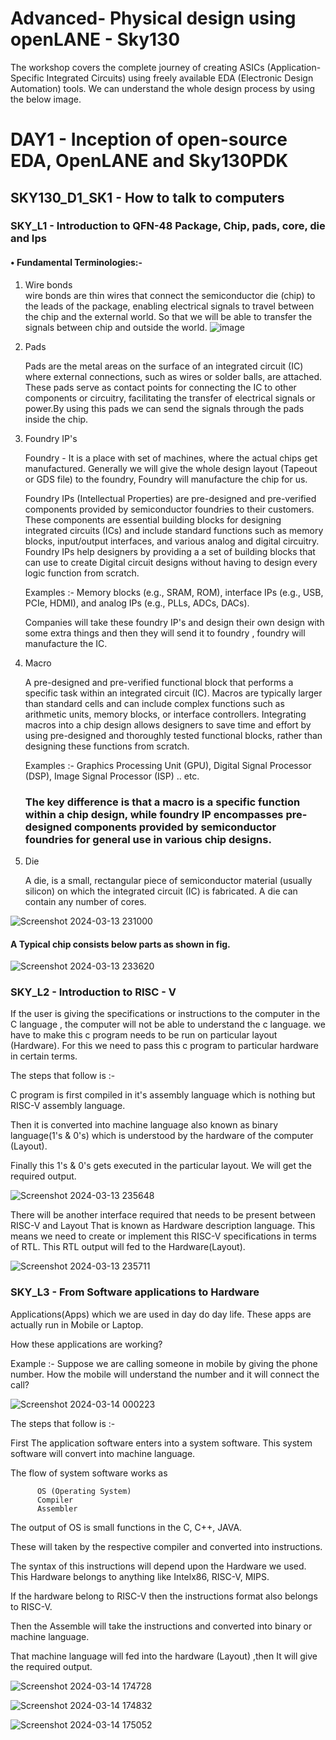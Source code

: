 # Advanced- Physical design using openLANE - Sky130
  The workshop covers the complete journey of creating ASICs (Application-Specific Integrated Circuits) using freely available EDA (Electronic Design Automation) tools.
  We can understand the whole design process by using the below image.
  
 
  # DAY1 -   Inception of open-source EDA, OpenLANE and Sky130PDK
  ## SKY130_D1_SK1 - How to talk to computers
  ### 		 SKY_L1 - Introduction to QFN-48 Package, Chip, pads, core, die and Ips
  #### 	• Fundamental Terminologies:-
1. Wire bonds  
  wire bonds are thin wires that connect the semiconductor die (chip) to the leads of the package, enabling electrical signals to travel between the chip and the external world. So that we will be able to transfer the signals between chip and outside the world.
![image](https://github.com/Gayathri4801/NASSCOM-VSD-IAT/assets/163323618/1976bcec-4565-4315-aaf0-2849ad1aaf35)

2.	Pads

    Pads are the metal areas on the surface of an integrated circuit (IC) where external connections, such as wires or solder balls, are attached. These pads serve as contact points for connecting the IC to other components or circuitry, facilitating the transfer of electrical signals or power.By using this pads we can send the signals through the pads inside the chip.

4.	Foundry IP's
   
    Foundry - It is a place with set of machines, where the actual chips get manufactured.
    Generally we will give the whole design layout (Tapeout or GDS file) to the foundry, Foundry will manufacture the chip for us.

  	Foundry IPs (Intellectual Properties) are pre-designed and pre-verified components provided by semiconductor foundries to their customers. These components are essential building blocks for designing integrated circuits (ICs) and include standard functions such as memory blocks, input/output interfaces, and various analog and digital circuitry. Foundry IPs help designers by providing a a set of building blocks that can use to create Digital circuit designs without having to design every logic function from scratch.
  	
      Examples :-	Memory blocks (e.g., SRAM, ROM), interface IPs (e.g., USB, PCIe, HDMI), and analog IPs (e.g., PLLs, ADCs, DACs).

    Companies will take these foundry IP's and design their own design with some extra things and then they will send it to foundry , foundry will manufacture the IC.

5.  Macro
   
    A pre-designed and pre-verified functional block that performs a specific task within an integrated circuit (IC). Macros are typically larger than standard cells and can include complex functions such as arithmetic units, memory blocks, or interface controllers. Integrating macros into a chip design allows designers to save time and effort by using pre-designed and thoroughly tested functional blocks, rather than designing these functions from scratch.
    
    Examples :- Graphics Processing Unit (GPU), Digital Signal Processor (DSP), Image Signal Processor (ISP) .. etc.
				
    ### The key difference is that a macro is a specific function within a chip design, while foundry IP encompasses pre-designed components provided by semiconductor foundries for general use in various chip designs.

6.  Die

     A die, is a small, rectangular piece of semiconductor material (usually silicon) on which the integrated circuit (IC) is fabricated. A die can contain any number of cores.

  ![Screenshot 2024-03-13 231000](https://github.com/Gayathri4801/NASSCOM-VSD-IAT/assets/163323618/c493209b-b323-4b7e-b66a-80204a523b36)

  #### A Typical chip consists below parts as shown in fig.
  
  ![Screenshot 2024-03-13 233620](https://github.com/Gayathri4801/NASSCOM-VSD-IAT/assets/163323618/98a68a35-53bb-4554-ae04-9756d4e01277)


### SKY_L2 - Introduction to RISC - V

  If the user is giving the specifications or instructions to the computer in the C language , the computer will not be able to understand the c language.
  we have to make this c program needs to be run on particular layout (Hardware). For this we need to pass this c program to particular hardware in certain terms.
  
  The steps that follow is :-
  
  C program is first compiled in it's assembly language which is nothing but RISC-V assembly language.
  
  Then it is converted into machine language also known as binary language(1's & 0's) which is understood by the hardware of the computer (Layout).
  
  Finally this 1's & 0's gets executed in the particular layout. We will get the required output.

  ![Screenshot 2024-03-13 235648](https://github.com/Gayathri4801/NASSCOM-VSD-IAT/assets/163323618/f1322479-71f8-478d-a1a8-3e0cc868cb9b)


  There will be another interface required that needs to be present between RISC-V and Layout That is known as Hardware description language.
  This means we need to create or implement this RISC-V specifications in terms of RTL. This RTL output will fed to the Hardware(Layout).

  ![Screenshot 2024-03-13 235711](https://github.com/Gayathri4801/NASSCOM-VSD-IAT/assets/163323618/5ee873fa-3b2a-48bc-b38b-fd4587ffaa12)


  ### SKY_L3 - From Software applications to Hardware

  Applications(Apps) which we are used in day do day life. These apps are actually run in Mobile or Laptop.
  
  How these applications are working?

  Example :- Suppose we are calling someone in mobile by giving the phone number. How the mobile will understand the number and it will connect the call?

  ![Screenshot 2024-03-14 000223](https://github.com/Gayathri4801/NASSCOM-VSD-IAT/assets/163323618/7c9fdbd5-2607-4d54-a0fc-5eb3b8b58d6e)

  The steps that follow is :-

  First The application software enters into a system software. This system software will convert into machine language.

  The flow of system software works as 

          OS (Operating System)
          Compiler
          Assembler

  The output of OS is small functions in the C, C++, JAVA.

  These will taken by the respective compiler and converted into instructions.

  The syntax of this instructions will depend upon the Hardware we used. This Hardware belongs to anything like Intelx86,  RISC-V, MIPS.

  If the hardware belong to RISC-V then the instructions format also belongs to RISC-V.

  Then the Assemble will take the instructions and converted into binary or machine language.

  That machine language will fed into the hardware (Layout) ,then It will give the required output.

  ![Screenshot 2024-03-14 174728](https://github.com/Gayathri4801/NASSCOM-VSD-IAT/assets/163323618/c9d64257-6b2b-4d26-b5f5-5aa402a6c095)

  ![Screenshot 2024-03-14 174832](https://github.com/Gayathri4801/NASSCOM-VSD-IAT/assets/163323618/6d73a8d9-59b5-4a53-8f3b-7d862410a28c)

  ![Screenshot 2024-03-14 175052](https://github.com/Gayathri4801/NASSCOM-VSD-IAT/assets/163323618/4b3f18a0-8b3c-4420-a2be-d574988ed17d)

    

  
    
  






